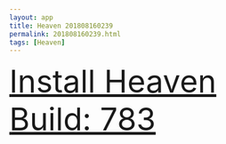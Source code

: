 ```yaml
---
layout: app
title: Heaven 201808160239
permalink: 201808160239.html
tags: [Heaven]
---
```

<div class="pure-g">
    <div class="pure-u-1-1" style="font-size: 4em">
        <a class="pure-button-primary" href="itms-services://?action=download-manifest&url=https%3A%2F%2Flitsungyisigono.github.io%2FTestScript%2Fmanifests%2F201808160239.plist"><i class="fa fa-download" aria-hidden="true"></i>Install Heaven Build: 783</a>
    </div>
</div>